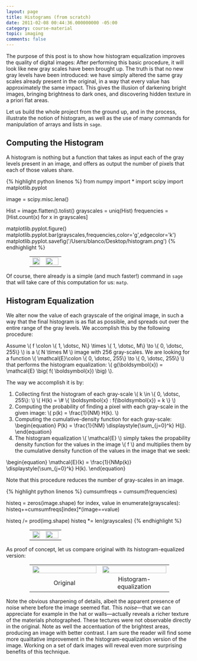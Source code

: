 ```yaml
---
layout: page
title: Histograms (from scratch)
date: 2011-02-08 00:44:36.000000000 -05:00
category: course-material
topic: imaging
comments: false
---
```


The purpose of this post is to show how histogram equalization improves the quality of digital images:  After performing this basic procedure, it will look like new gray scales have been brought up.  The truth is that no new gray levels have been introduced: we have simply altered the same gray scales already present in the original, in a way that every value has approximately the same impact.  This gives the illusion of darkening bright images, bringing brightness to dark ones, and discovering hidden texture in a priori flat areas.

Let us build the whole project from the ground up, and in the process, illustrate the notion of histogram, as well as the use of many commands for manipulation of arrays and lists in `sage`.


## Computing the Histogram

A histogram is nothing but a function that takes as input each of the gray levels present in an image, and offers as output the number of pixels that each of those values share.

{% highlight python linenos %}
from numpy import *
import scipy
import matplotlib.pyplot

image = scipy.misc.lena()

Hist = image.flatten().tolist()
grayscales  = uniq(Hist)
frequencies = [Hist.count(x) for x in grayscales]

matplotlib.pyplot.figure()
matplotlib.pyplot.bar(grayscales,frequencies,color='g',edgecolor='k')
matplotlib.pyplot.savefig('/Users/blanco/Desktop/histogram.png')
{% endhighlight %}

<table style="width:75%; border:0px; margin-left:auto; margin-right:auto;">
<tr>
<td style="border:0;width:42%;vertical-align:middle;"><img src="https://i0.wp.com/farm6.static.flickr.com/5042/5366863591_3b00e8f053_o_d.png" width="100%" /></td>
<td style="border:0;width:58%;vertical-align:middle;"><img src="https://i0.wp.com/farm6.static.flickr.com/5260/5426847781_48154dbd25_b_d.jpg" width="100%" /> </td>
</tr>
</table>

Of course, there already is a simple (and much faster!) command in `sage` that will take care of this computation for us: `matp`.

## Histogram Equalization

We alter now the value of each grayscale of the original image, in such a way that the final histogram is as flat as possible, and spreads out over the entire range of the gray levels.  We accomplish this by the following procedure:

Assume <span>\\( f \colon \\{ 1, \dotsc, N\\} \times \\{ 1, \dotsc, M\\} \to \\{ 0, \dotsc, 255\\} \\)</span> is a <span>\\( N \times M \\)</span> image with 256 gray-scales.  We are looking for a function <span>\\( \mathcal{E}\colon \\{ 0, \dotsc, 255\\} \to \\{ 0, \dotsc, 255\\} \\)</span> that performs the histogram equalization: <span>\\( g(\boldsymbol{x}) = \mathcal{E} \big( f( \boldsymbol{x}) \big) \\)</span>.

The way we accomplish it is by:

1. Collecting first the histogram of each gray-scale <span>\\( k \in \\{ 0, \dotsc, 255\\}: \\)</span> <span>\\( H(k) = \\# \\{ \boldsymbol{x} : f(\boldsymbol{x}) = k \\} \\)</span>
2. Computing the probability of finding a pixel with each gray-scale in the given image: <span>\\( p(k) = \frac{1}{NM} H(k). \\)</span>
3. Computing the cumulative-density function for each gray-scale: 
        \begin{equation} P(k) = \frac{1}{NM} \displaystyle{\sum_{j=0}^k} H(j). \end{equation}
4.  The histogram equalization <span>\\( \mathcal{E} \\)</span> simply takes the propability density function for the values in the image <span>\\( f \\)</span> and multiplies them by the cumulative density function of the values in the image that we seek:
<div>
	\begin{equation}
 \mathcal{E}(k) = \frac{1}{NMp(k)} \displaystyle{\sum_{j=0}^k} H(k).
 \end{equation}
</div>

Note that this procedure reduces the number of gray-scales in an image.

{% highlight python linenos %}
cumsumfreqs = cumsum(frequencies)

histeq = zeros(image.shape)
for index, value in enumerate(grayscales):
    histeq+=cumsumfreqs[index]*(image==value)

histeq /= prod(img.shape)
histeq *= len(grayscales)
{% endhighlight %}

<table style="width:75%; border:0px; margin-left:auto; margin-right:auto;">
<tr>
<td style="border:0;width:42%;vertical-align:middle;"><img src="https://i0.wp.com/farm6.static.flickr.com/5213/5426920531_0788598a51_o_d.png" width="100%" /></td>
<td style="border:0;width:58%;vertical-align:middle;"><img src="https://i0.wp.com/farm6.static.flickr.com/5092/5427524836_1df4bf472d_b_d.jpg" width="100%" /> </td>
</tr>
</table>

As proof of concept, let us compare original with its histogram-equalized version:

<table style="width:75%; border:0px; margin-left:auto; margin-right:auto;">
<tr>
<td style="border:0;width:50%;vertical-align:middle;"><img src="https://i0.wp.com/farm6.static.flickr.com/5042/5366863591_3b00e8f053_o_d.png" width="100%" /></td>
<td style="border:0;width:50%;vertical-align:middle;"><img src="https://i0.wp.com/farm6.static.flickr.com/5213/5426920531_0788598a51_o_d.png" width="100%" /></td>
</tr>
<td style="border:0;text-align:center;">Original</td>
<td style="border:0;text-align:center;">Histogram-equalization</td>
</table>

Note the obvious sharpening of details, albeit the apparent presence of noise where before the image seemed flat.  This *noise*—that we can appreciate for example in the hat or walls—actually reveals a richer texture of the materials photographed.  These tectures were not observable directly in the original.  Note as well the accentuation of the brightest areas, producing an image with better contrast.  I am sure the reader will find some more qualitative improvement in the histogram-equalization version of the image.  Working on a set of dark images will reveal even more surprising benefits of this technique.
